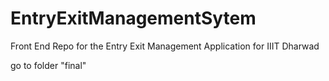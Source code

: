 # EntryExitManagementSytem
 Front End Repo for the Entry Exit Management Application for IIIT Dharwad

 go to folder "final"
